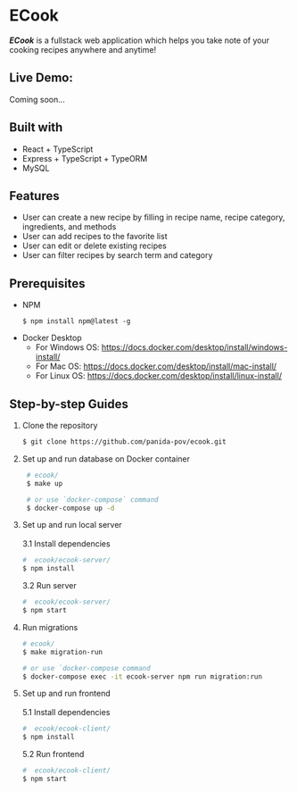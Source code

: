 # ECook
***ECook*** is a fullstack web application which helps you take note of your cooking recipes anywhere and anytime!

## Live Demo: 
Coming soon...

## Built with
* React + TypeScript
* Express + TypeScript + TypeORM
* MySQL

## Features
* User can create a new recipe by filling in recipe name, recipe category, ingredients, and methods
* User can add recipes to the favorite list
* User can edit or delete existing recipes
* User can filter recipes by search term and category
  
## Prerequisites
* NPM
  ```
  $ npm install npm@latest -g
  ```
* Docker Desktop
    * For Windows OS: https://docs.docker.com/desktop/install/windows-install/
    * For Mac OS: https://docs.docker.com/desktop/install/mac-install/
    * For Linux OS: https://docs.docker.com/desktop/install/linux-install/
      
## Step-by-step Guides
1. Clone the repository
    ```bash
    $ git clone https://github.com/panida-pov/ecook.git
    ```
    
2. Set up and run database on Docker container
   ```bash
    # ecook/
    $ make up
   
    # or use `docker-compose` command
    $ docker-compose up -d
    ```
3. Set up and run local server
   <br />
   <br />
   3.1 Install dependencies
      ```bash
      #  ecook/ecook-server/
      $ npm install
      ```
    3.2 Run server
      ```bash
      #  ecook/ecook-server/
      $ npm start
      ```
      
5. Run migrations
   ```bash
   # ecook/
   $ make migration-run

   # or use `docker-compose command
   $ docker-compose exec -it ecook-server npm run migration:run
   ```
   
6. Set up and run frontend
   <br />
   <br />
   5.1 Install dependencies
    ```bash
    #  ecook/ecook-client/
    $ npm install
    ```
    
    5.2 Run frontend
    ```bash
    #  ecook/ecook-client/
    $ npm start
    ```
